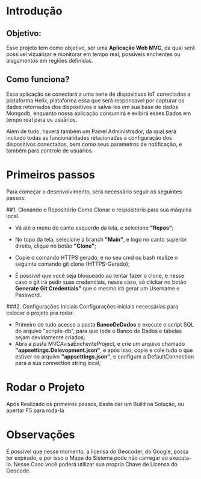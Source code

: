 # Introdução

## Objetivo: 
Esse projeto tem como objetivo, ser uma **Aplicação Web MVC**, da qual será possivel vizualizar e monitorar em tempo real,
possiveis enchentes ou alagamentos em regiões definidas. 


## Como funciona?
Essa aplicação se conectará a uma serie de dispositivos IoT conectados a plataforma Helix, plataforma essa que será responsavel 
por capturar os dados retornados dos dispositivos e salva-los em sua base de dados Mongodb, enquanto nossa aplicação consumirá 
e exibirá esses Dados em tempo real para os usuários.

Além de tudo, haverá também um Painel Administrador, da qual será incluido todas as funcionalidades relacionadas a configuração
dos dispositivos conectados, bem como seus parametros de notificação, e também para controle de usuários.

# Primeiros passos
Para começar o desenvolvimento, será necessário seguir os seguintes passos:

##1.	Clonando o Repositório
Como Clonar o respoistório para sua máquina local.

- Vá até o menu do canto esquerdo da tela, e selecione **"Repos"**;

- No topo da tela, selecione a branch **"Main"**, e logo no canto superior direito, clique no botão **"Clone"**;

- Copie o comando HTTPS gerado, e no seu cmd ou bash realize o seguinte comando git clone {HTTPS-Gerado};

- É possivel que você seja bloqueado ao tentar fazer o clone, e nesse caso o git irá pedir suas credenciais, 
nesse caso, só clickar no botão **Generate Git Credentials"** que o mesmo irá gerar um Username e Password.



###2.	Configurações Iniciais
Configurações iniciais necessárias para colocar o projeto pra rodar.

- Primeiro de tudo acesse a pasta **BancoDeDados** e execute o script SQL do arquivo "scripts-db", para que toda o Banco de Dados
e tabelas sejam devidamente criados;
- Abra a pasta MVCAvisaEnchenteProject, e crie um arquivo chamado **"appsettings.Delevopment.json"**, e após isso, copie e cole 
tudo o que estiver no arquivo **"appsettings.json"**, e configure a DefaultConnection para a sua connection string local;  

# Rodar o Projeto

Após Realizado os primeiros passos, basta dar um Build na Solução, ou apertar F5 para roda-la


# Observações

É possivel que nesse momento, a licensa do Geocoder, do Google, possa ter expirado, e por isso o Mapa do Sistema pode não carregar ao executa-lo.
Nesse Caso você poderá utilizar sua propria Chave de Licensa do Geocode.
